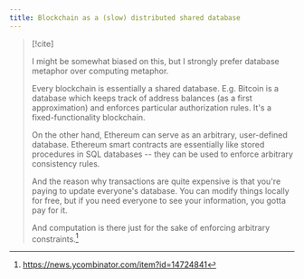 ```yaml
---
title: Blockchain as a (slow) distributed shared database
---
```


  > [!cite] 
  > 
  > I might be somewhat biased on this, but I strongly prefer database metaphor over computing metaphor.
  > 
  > Every blockchain is essentially a shared database. E.g. Bitcoin is a database which keeps track of address balances (as a first approximation) and enforces particular authorization rules. It's a fixed-functionality blockchain.
  > 
  > On the other hand, Ethereum can serve as an arbitrary, user-defined database. Ethereum smart contracts are essentially like stored procedures in SQL databases -- they can be used to enforce arbitrary consistency rules.
  > 
  > And the reason why transactions are quite expensive is that you're paying to update everyone's database. You can modify things locally for free, but if you need everyone to see your information, you gotta pay for it.
  > 
  > And computation is there just for the sake of enforcing arbitrary constraints.[^1]

[^1]: https://news.ycombinator.com/item?id=14724841